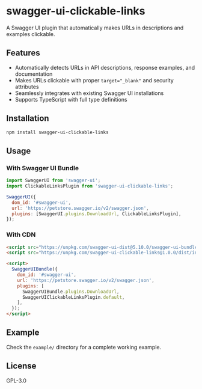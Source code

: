 # swagger-ui-clickable-links

A Swagger UI plugin that automatically makes URLs in descriptions and examples clickable.

## Features

- Automatically detects URLs in API descriptions, response examples, and documentation
- Makes URLs clickable with proper `target="_blank"` and security attributes
- Seamlessly integrates with existing Swagger UI installations
- Supports TypeScript with full type definitions

## Installation

```bash
npm install swagger-ui-clickable-links
```

## Usage

### With Swagger UI Bundle

```javascript
import SwaggerUI from 'swagger-ui';
import ClickableLinksPlugin from 'swagger-ui-clickable-links';

SwaggerUI({
  dom_id: '#swagger-ui',
  url: 'https://petstore.swagger.io/v2/swagger.json',
  plugins: [SwaggerUI.plugins.DownloadUrl, ClickableLinksPlugin],
});
```

### With CDN

```html
<script src="https://unpkg.com/swagger-ui-dist@5.10.0/swagger-ui-bundle.js"></script>
<script src="https://unpkg.com/swagger-ui-clickable-links@1.0.0/dist/index.umd.js"></script>

<script>
  SwaggerUIBundle({
    dom_id: '#swagger-ui',
    url: 'https://petstore.swagger.io/v2/swagger.json',
    plugins: [
      SwaggerUIBundle.plugins.DownloadUrl,
      SwaggerUIClickableLinksPlugin.default,
    ],
  });
</script>
```

## Example

Check the `example/` directory for a complete working example.

## License

GPL-3.0

